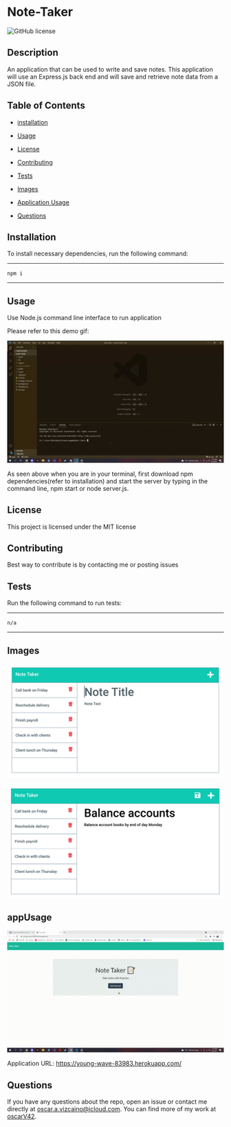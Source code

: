 # Note-Taker

![GitHub license](https://img.shields.io/badge/license-MIT-yellow.svg)

## Description

An application that can be used to write and save notes. This application will use an Express.js back
end and will save and retrieve note data from a JSON file.

## Table of Contents

- [installation](#installation)

- [Usage](#usage)

- [License](#license)

- [Contributing](#contributing)

- [Tests](#tests)

- [Images](#images)

- [Application Usage](#appusage)

- [Questions](#questions)

## Installation

To install necessary dependencies, run the following command:

---

    npm i

---

## Usage

Use Node.js command line interface to run application

Please refer to this demo gif:

![Demo_REPO](./assets/NoteTaker.gif)

As seen above when you are in your terminal, first download npm dependencies(refer to installation) and start the server by typing in the command line, npm start or node server.js.

## License

This project is licensed under the MIT license

## Contributing

Best way to contribute is by contacting me or posting issues

## Tests

Run the following command to run tests:

---

    n/a

---

## Images

![ScreenShot](./assets/11-express-homework-demo-01.png)

![ScreenShot2](./assets/11-express-homework-demo-02.png)

## appUsage

![Web_Usage](./assets/NoteTakerApp.gif)

Application URL: https://young-wave-83983.herokuapp.com/

## Questions

If you have any questions about the repo, open an issue or contact me directly at oscar.a.vizcaino@icloud.com. You can find more of my work at
[oscarV42](https://github.com/oscarV42/).
